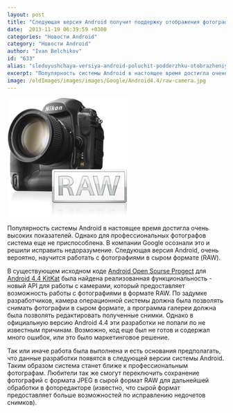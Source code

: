 ```yaml
---
layout: post
title: "Следующая версия Android получит поддержку отображения фотографий в сыром формате (RAW)"
date:  2013-11-19 06:39:59 +0300
categories: "Новости Android"
category: "Новости Android"
author: "Ivan Belchikov"
id: "633"
alias: "sleduyushchaya-versiya-android-poluchit-podderzhku-otobrazheniya-fotografij-v-syrom-formate-raw"
excerpt: "Популярность системы Android в настоящее время достигла очень высоких показателей. Однако для профессиональных фотографов система еще не приспособлена. В компании Google осознали это и решили исправить недоразумение. Следующая версия Android, очень вероятно, научится работать с фотографиями в сыром формате (RAW)."
image: /oldImages/images/images/Google/Android4.4/raw-camera.jpg
---
```

<img src="/oldImages/images/images/Google/Android4.4/raw-camera.jpg" alt="Формат RAW" />

Популярность системы Android в настоящее время достигла очень высоких показателей. Однако для профессиональных фотографов система еще не приспособлена. В компании Google осознали это и решили исправить недоразумение. Следующая версия Android, очень вероятно, научится работать с фотографиями в сыром формате (RAW).


В существующем исходном коде <a href="index.php?option=com_content&amp;view=article&amp;id=564&amp;catid=8&amp;Itemid=102">Android Open Sourse Progect</a> для <a href="index.php?option=com_content&amp;view=article&amp;id=610&amp;catid=8&amp;Itemid=102">Android 4.4 KitKat</a> была найдена реализованная функциональность - новый API для работы с камерами, который предоставляет возможность работы с фотографиями в формате RAW. По задумке разработчиков, камера операционной системы должна была позволять снимать фотографии в сыром формате, а программа галереи должна была позволять редактировать полученные снимки. Однако в официальную версию Android 4.4 эти разработки не попали по не известным причинам. Возможно, код еще был не готов и содержал много ошибок, или это было маркетинговое решение.

Так или иначе работа была выполнена и есть основания предполагать, что данные разработки появятся в следующей версии системы Android. Таким образом система станет ближе к профессиональным фотографам. Любители так же смогут переключить сохранение фотографий с формата JPEG в сырой формат RAW для дальнейшей обработки в фоторедакторе (известно, что сырой формат предоставляет больше возможностей по исправлению недочетов снимков).

 
